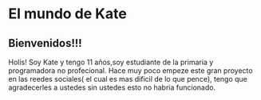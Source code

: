 <!DOCTYPE html>
<html>
<head>
   
</head>
<body>
  <h1>El mundo de Kate</h1>
 <div id="intro">
   <h2>Bienvenidos!!!</h2>
   <p>Holis! Soy Kate y tengo 11 años,soy estudiante de la primaria  y programadora no profecional. Hace muy poco empeze este gran proyecto en las reedes sociales( el cual es mas      dificil de lo que pence), tengo que agradecerles a ustedes sin ustedes esto no habria funcionado.
   </p>
   </div>
   
    
    
</body>
</html>
